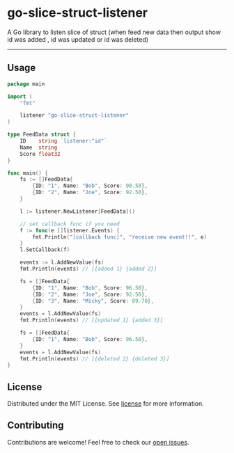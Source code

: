 # go-slice-struct-listener

A Go library to listen slice of struct (when feed new data then output show id was added , id was updated or id was deleted)
<hr>



## Usage <a id="usage"></a>
```go
package main

import (
	"fmt"

	listener "go-slice-struct-listener"
)

type FeedData struct {
	ID    string `listener:"id"`
	Name  string
	Score float32
}

func main() {
	fs := []FeedData{
		{ID: "1", Name: "Bob", Score: 98.50},
		{ID: "2", Name: "Joe", Score: 92.50},
	}

	l := listener.NewListener[FeedData]()

	// set callback func if you need
	f := func(e []listener.Events) {
		fmt.Println("[callback func]", "receive new event!!", e)
	}
	l.SetCallback(f)

	events := l.AddNewValue(fs)
	fmt.Println(events) // [{added 1} {added 2}]

	fs = []FeedData{
		{ID: "1", Name: "Bob", Score: 96.50},
		{ID: "2", Name: "Joe", Score: 92.50},
		{ID: "3", Name: "Micky", Score: 89.70},
	}
	events = l.AddNewValue(fs)
	fmt.Println(events) // [{updated 1} {added 3}]

	fs = []FeedData{
		{ID: "1", Name: "Bob", Score: 96.50},
	}
	events = l.AddNewValue(fs)
	fmt.Println(events) // [{deleted 2} {deleted 3}]
}
```

## License <a id="license"></a>
Distributed under the MIT License. See [license](LICENSE) for more information.

## Contributing <a id="contributing"></a>
Contributions are welcome! Feel free to check our [open issues](https://github.com/panapol-p/gate/issues).